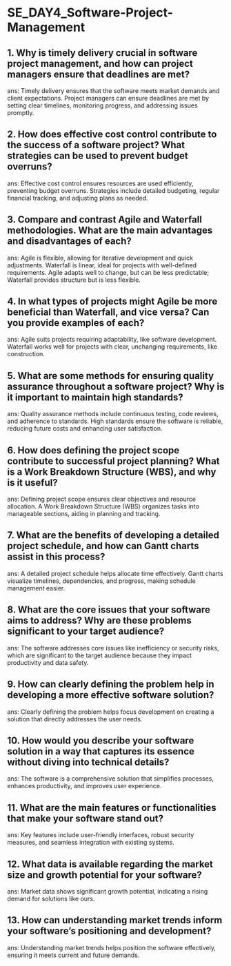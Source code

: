 # SE_DAY4_Software-Project-Management
## 1. Why is timely delivery crucial in software project management, and how can project managers ensure that deadlines are met?
ans:    Timely delivery ensures that the software meets market demands and client expectations. Project managers can ensure deadlines are met by setting clear  timelines, monitoring progress, and addressing issues promptly.
## 2. How does effective cost control contribute to the success of a software project? What strategies can be used to prevent budget overruns?
ans:    Effective cost control ensures resources are used efficiently, preventing budget overruns. Strategies include detailed budgeting, regular financial tracking, and adjusting plans as needed.
## 3. Compare and contrast Agile and Waterfall methodologies. What are the main advantages and disadvantages of each?
ans: Agile is flexible, allowing for iterative development and quick adjustments. Waterfall is linear, ideal for projects with well-defined requirements. Agile adapts well to change, but can be less predictable; Waterfall provides structure but is less flexible.
## 4. In what types of projects might Agile be more beneficial than Waterfall, and vice versa? Can you provide examples of each?
ans:    Agile suits projects requiring adaptability, like software development. Waterfall works well for projects with clear, unchanging requirements, like construction.
## 5. What are some methods for ensuring quality assurance throughout a software project? Why is it important to maintain high standards?
ans:    Quality assurance methods include continuous testing, code reviews, and adherence to standards. High standards ensure the software is reliable, reducing future costs and enhancing user satisfaction.
## 6. How does defining the project scope contribute to successful project planning? What is a Work Breakdown Structure (WBS), and why is it useful?
ans:    Defining project scope ensures clear objectives and resource allocation. A Work Breakdown Structure (WBS) organizes tasks into manageable sections, aiding in planning and tracking.
## 7. What are the benefits of developing a detailed project schedule, and how can Gantt charts assist in this process?
ans:    A detailed project schedule helps allocate time effectively. Gantt charts visualize timelines, dependencies, and progress, making schedule management easier.
## 8. What are the core issues that your software aims to address? Why are these problems significant to your target audience?
ans:    The software addresses core issues like inefficiency or security risks, which are significant to the target audience because they impact productivity and data safety.
## 9. How can clearly defining the problem help in developing a more effective software solution?
ans:    Clearly defining the problem helps focus development on creating a solution that directly addresses the user needs.
## 10. How would you describe your software solution in a way that captures its essence without diving into technical details?
ans:    The software is a comprehensive solution that simplifies processes, enhances productivity, and improves user experience.
## 11. What are the main features or functionalities that make your software stand out?
ans:    Key features include user-friendly interfaces, robust security measures, and seamless integration with existing systems.
## 12. What data is available regarding the market size and growth potential for your software?
ans:    Market data shows significant growth potential, indicating a rising demand for solutions like ours.
## 13. How can understanding market trends inform your software’s positioning and development?
ans:    Understanding market trends helps position the software effectively, ensuring it meets current and future demands.
